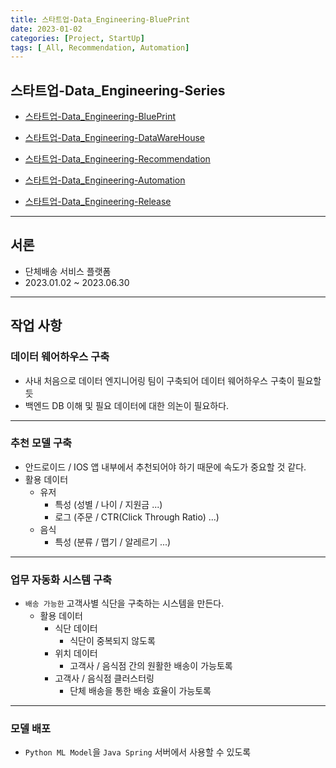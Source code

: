 ```yaml
---
title: 스타트업-Data_Engineering-BluePrint
date: 2023-01-02
categories: [Project, StartUp]
tags: [_All, Recommendation, Automation]
---
```


## 스타트업-Data_Engineering-Series

- [스타트업-Data_Engineering-BluePrint](/posts/startup-blueprint/)

- [스타트업-Data_Engineering-DataWareHouse](/posts/startup-datawarehouse/)

- [스타트업-Data_Engineering-Recommendation](/posts/startup-recommendation/)

- [스타트업-Data_Engineering-Automation](/posts/startup-automation/)

- [스타트업-Data_Engineering-Release](/posts/startup-release/)

---

## 서론

- 단체배송 서비스 플랫폼
- 2023.01.02 ~ 2023.06.30

---

## 작업 사항

### 데이터 웨어하우스 구축

- 사내 처음으로 데이터 엔지니어링 팀이 구축되어 데이터 웨어하우스 구축이 필요할 듯
- 백엔드 DB 이해 및 필요 데이터에 대한 의논이 필요하다.

---

### 추천 모델 구축

- 안드로이드 / IOS 앱 내부에서 추천되어야 하기 때문에 속도가 중요할 것 같다.
- 활용 데이터
  - 유저
    - 특성 (성별 / 나이 / 지원금 ...)
    - 로그 (주문 / CTR(Click Through Ratio) ...)
  - 음식
    - 특성 (분류 / 맵기 / 알레르기 ...)

---

### 업무 자동화 시스템 구축

- `배송 가능한` 고객사별 식단을 구축하는 시스템을 만든다.
  - 활용 데이터
    - 식단 데이터
      - 식단이 중복되지 않도록
    - 위치 데이터
      - 고객사 / 음식점 간의 원활한 배송이 가능토록
    - 고객사 / 음식점 클러스터링
      - 단체 배송을 통한 배송 효율이 가능토록

---

### 모델 배포

- `Python ML Model`을 `Java Spring` 서버에서 사용할 수 있도록
